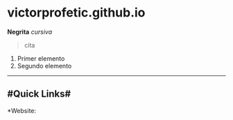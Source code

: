 # victorprofetic.github.io
**Negrita**
*cursiva*
> cita
1. Primer elemento
2. Segundo elemento
---
#Quick Links#
---
*Website:
